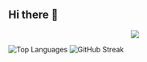## Hi there 👋

<!--
**sSahad/sSahad** is a ✨ _special_ ✨ repository because its `README.md` (this file) appears on your GitHub profile.

Here are some ideas to get you started:

- 🔭 I’m currently working on ...
- 🌱 I’m currently learning ...
- 👯 I’m looking to collaborate on ...
- 🤔 I’m looking for help with ...
- 💬 Ask me about ...
- 📫 How to reach me: ...
- 😄 Pronouns: ...
- ⚡ Fun fact: ...
-->
<p align="center">
  <img src="https://github-readme-stats.vercel.app/api?username=sSahad&count_private=true&show_icons=true&theme=radical" />
</p>

![Top Languages](https://github-readme-stats.vercel.app/api/top-langs/?username=sSahad&layout=compact&theme=tokyonight)
![GitHub Streak](https://streak-stats.demolab.com/?user=sSahad&theme=tokyonight)

